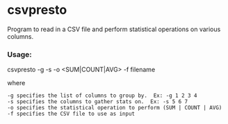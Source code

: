 # csvpresto

Program to read in a CSV file and perform statistical operations on various columns.


### Usage:

csvpresto -g <collist> -s <collist> -o <SUM|COUNT|AVG> -f filename

where

    -g specifies the list of columns to group by.  Ex: -g 1 2 3 4
    -s specifies the columns to gather stats on.  Ex: -s 5 6 7
    -o specifies the statistical operation to perform (SUM | COUNT | AVG)
    -f specifies the CSV file to use as input
